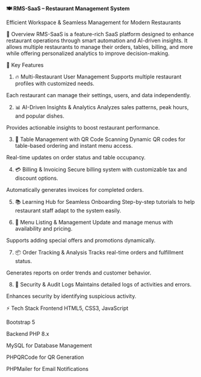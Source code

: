 **🍽️ RMS-SaaS – Restaurant Management System**

Efficient Workspace & Seamless Management for Modern Restaurants



🚀 Overview
RMS-SaaS is a feature-rich SaaS platform designed to enhance restaurant operations through smart automation and AI-driven insights. It allows multiple restaurants to manage their orders, tables, billing, and more while offering personalized analytics to improve decision-making.

🎯 Key Features
1. 🔥 Multi-Restaurant User Management
Supports multiple restaurant profiles with customized needs.

Each restaurant can manage their settings, users, and data independently.

2. 📊 AI-Driven Insights & Analytics
Analyzes sales patterns, peak hours, and popular dishes.

Provides actionable insights to boost restaurant performance.

3. 📱 Table Management with QR Code Scanning
Dynamic QR codes for table-based ordering and instant menu access.

Real-time updates on order status and table occupancy.

4. 💳 Billing & Invoicing
Secure billing system with customizable tax and discount options.

Automatically generates invoices for completed orders.

5. 📚 Learning Hub for Seamless Onboarding
Step-by-step tutorials to help restaurant staff adapt to the system easily.

6. 🍔 Menu Listing & Management
Update and manage menus with availability and pricing.

Supports adding special offers and promotions dynamically.

7. 📦 Order Tracking & Analysis
Tracks real-time orders and fulfillment status.

Generates reports on order trends and customer behavior.

8. 🔐 Security & Audit Logs
Maintains detailed logs of activities and errors.

Enhances security by identifying suspicious activity.

⚡ Tech Stack
Frontend
HTML5, CSS3, JavaScript

Bootstrap 5

Backend
PHP 8.x

MySQL for Database Management

PHPQRCode for QR Generation

PHPMailer for Email Notifications

